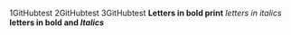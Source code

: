 1GitHubtest 2GitHubtest 3GitHubtest
**Letters in bold print**
_letters in italics_
**letters in bold and _Italics_**

